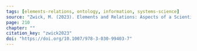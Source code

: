 ```yaml
---
tags: [elements-relations, ontology, information, systems-science]
source: "Zwick, M. (2023). Elements and Relations: Aspects of a Scientific Metaphysics (Vol. 35). Springer International Publishing."
page: 210
chapter: ""
citation_key: "zwick2023"
doi: "https://doi.org/10.1007/978-3-030-99403-7"
---
```


